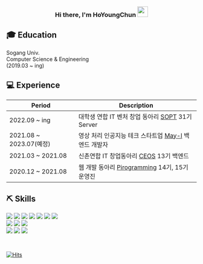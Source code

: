 <h3 align="center">
  <b>Hi there, I'm HoYoungChun</b>
  <img src="https://media.giphy.com/media/hvRJCLFzcasrR4ia7z/giphy.gif" width="28">
</h3>

## 🎓 Education

Sogang Univ. <br>
Computer Science & Engineering <br>
(2019.03 ~ ing)

## 💻 Experience

| Period                  | Description                                                                   |
| ----------------------- | ----------------------------------------------------------------------------- |
| 2022.09 ~ ing           | 대학생 연합 IT 벤처 창업 동아리 [SOPT](https://sopt.org/) 31기 Server         |
| 2021.08 ~ 2023.07(예정) | 영상 처리 인공지능 테크 스타트업 [May-I](https://may-i.io/) 백엔드 개발자     |
| 2021.03 ~ 2021.08       | 신촌연합 IT 창업동아리 [CEOS](https://github.com/CEOS-Developers) 13기 백엔드 |
| 2020.12 ~ 2021.08       | 웹 개발 동아리 [Pirogramming](https://pirogramming.com/) 14기, 15기 운영진    |

## ⛏️ Skills

<img src="https://img.shields.io/badge/Python-3766AB?style=flat-square&logo=Python&logoColor=white"/></a>
<img src="https://img.shields.io/badge/JavaScript-F7DF1E?style=flat-square&logo=JavaScript&logoColor=white"/></a>
<img src="https://img.shields.io/badge/C-A8B9CC?style=flat-square&logo=C&logoColor=white"/></a>
<img src="https://img.shields.io/badge/C++-00599C?style=flat-square&logo=C%2B%2B&logoColor=white"/></a>
<img src="https://img.shields.io/badge/HTML5-E34F26?style=flat-square&logo=HTML5&logoColor=white"/></a>
<img src="https://img.shields.io/badge/CSS3-1572B6?style=flat-square&logo=CSS3&logoColor=white"/></a>
<img src="https://img.shields.io/badge/Svelte-FF3E00?style=flat-square&logo=Svelte&logoColor=white"/></a>
<br>
<img src="https://img.shields.io/badge/Node.js-339933?style=flat-square&logo=Node.js&logoColor=white"/></a>
<img src="https://img.shields.io/badge/Express-000000?style=flat-square&logo=Express&logoColor=white"/></a>
<img src="https://img.shields.io/badge/Django-092E20?style=flat-square&logo=Django&logoColor=white"/></a>
<br>
<img src="https://img.shields.io/badge/PostgreSQL-4169E1?style=flat-square&logo=PostgreSQL&logoColor=white"/></a>
<img src="https://img.shields.io/badge/Firebase-FFCA28?style=flat-square&logo=Firebase&logoColor=white"/></a>
<img src="https://img.shields.io/badge/Amazon AWS-232F3E?style=flat-square&logo=Amazon AWS&logoColor=white"/></a>

<br>

[![Hits](https://hits.seeyoufarm.com/api/count/incr/badge.svg?url=https%3A%2F%2Fgithub.com%2FHoYoungChun%2Fhit-counter&count_bg=%2379C83D&title_bg=%23555555&icon=&icon_color=%23E7E7E7&title=hits&edge_flat=false)](https://hits.seeyoufarm.com)
